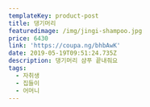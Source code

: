 ```yaml
---
templateKey: product-post
title: 댕기머리
featuredimage: /img/jingi-shampoo.jpg
price: 6430
link: 'https://coupa.ng/bhbAwK'
date: 2019-05-19T09:51:24.735Z
description: 댕기머리 샴푸 끝내줘요
tags:
  - 자취생
  - 집들이
  - 어머니
---
```



